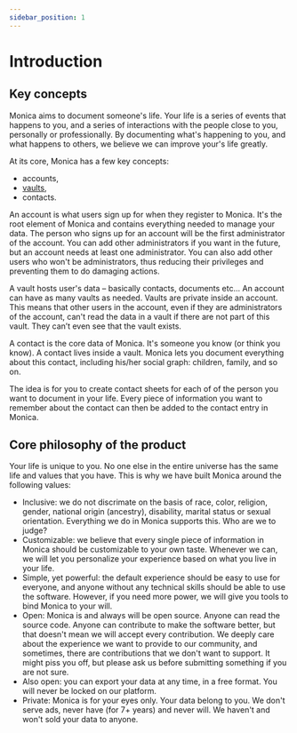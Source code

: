 ```yaml
---
sidebar_position: 1
---
```


# Introduction

## Key concepts

Monica aims to document someone's life. Your life is a series of events that happens to you, and a series of interactions with the people close to you, personally or professionally. By documenting what's happening to you, and what happens to others, we believe we can improve your's life greatly.

At its core, Monica has a few key concepts:

* accounts,
* [vaults](vaults/introduction),
* contacts.

An account is what users sign up for when they register to Monica. It's the root element of Monica and contains everything needed to manage your data. The person who signs up for an account will be the first administrator of the account. You can add other administrators if you want in the future, but an account needs at least one administrator. You can also add other users who won't be administrators, thus reducing their privileges and preventing them to do damaging actions.

A vault hosts user's data – basically contacts, documents etc... An account can have as many vaults as needed. Vaults are private inside an account. This means that other users in the account, even if they are administrators of the account, can't read the data in a vault if there are not part of this vault. They can’t even see that the vault exists.

A contact is the core data of Monica. It's someone you know (or think you know). A contact lives inside a vault. Monica lets you document everything about this contact, including his/her social graph: children, family, and so on.

The idea is for you to create contact sheets for each of of the person you want to document in your life. Every piece of information you want to remember about the contact can then be added to the contact entry in Monica.

## Core philosophy of the product

Your life is unique to you. No one else in the entire universe has the same life and values that you have. This is why we have built Monica around the following values:

* Inclusive: we do not discrimate on the basis of race, color, religion, gender, national origin (ancestry), disability, marital status or sexual orientation. Everything we do in Monica supports this. Who are we to judge?
* Customizable: we believe that every single piece of information in Monica should be customizable to your own taste. Whenever we can, we will let you personalize your experience based on what you live in your life.
* Simple, yet powerful: the default experience should be easy to use for everyone, and anyone without any technical skills should be able to use the software. However, if you need more power, we will give you tools to bind Monica to your will.
* Open: Monica is and always will be open source. Anyone can read the source code. Anyone can contribute to make the software better, but that doesn't mean we will accept every contribution. We deeply care about the experience we want to provide to our community, and sometimes, there are contributions that we don't want to support. It might piss you off, but please ask us before submitting something if you are not sure.
* Also open: you can export your data at any time, in a free format. You will never be locked on our platform.
* Private: Monica is for your eyes only. Your data belong to you. We don't serve ads, never have (for 7+ years) and never will. We haven't and won't sold your data to anyone.
